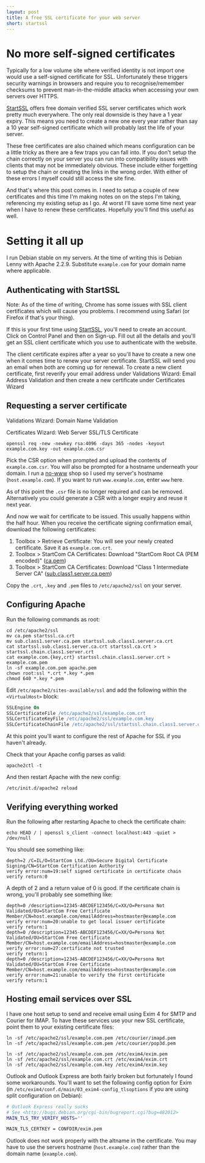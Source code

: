 ```yaml
---
layout: post
title: A free SSL certificate for your web server
short: startssl
---
```


# No more self-signed certificates

Typically for a low volume site where verified identity is not import one would use a self-signed certificate for SSL. Unfortunately these triggers security warnings in browsers and require you to recognise/remember checksums to prevent man-in-the-middle attacks when accessing your own servers over HTTPS.

[StartSSL][startssl] offers free domain verified SSL server certificates which work pretty much everywhere. The only real downside is they have a 1 year expiry. This means you need to create a new one every year rather than say a 10 year self-signed certificate which will probably last the life of your server.

These free certificates are also chained which means configuration can be a little tricky as there are a few traps you can fall into. If you don't setup the chain correctly on your server you can run into compatibility issues with clients that may not be immediately obvious. These include either forgetting to setup the chain or creating the links in the wrong order. With either of these errors I myself could still access the site fine.

And that's where this post comes in. I need to setup a couple of new certificates and this time I'm making notes on on the steps I'm taking, referencing my existing setup as I go. At worst I'll save some time next year when I have to renew these certificates. Hopefully you'll find this useful as well.

[startssl]: https://startssl.com/

# Setting it all up

I run Debian stable on my servers. At the time of writing this is Debian Lenny with Apache 2.2.9. Substitute `example.com` for your domain name where applicable.

## Authenticating with StartSSL

Note: As of the time of writing, Chrome has some issues with SSL client certificates which will cause you problems. I recommend using Safari (or Firefox if that's your thing).

If this is your first time using [StartSSL][startssl], you'll need to create an account. Click on Control Panel and then on Sign-up. Fill out all the details and you'll get an SSL client certificate which you use to authenticate with the website.

The client certificate expires after a year so you'll have to create a new one when it comes time to renew your server certificate. StartSSL will send you an email when both are coming up for renewal. To create a new client certificate, first reverify your email address under Validations Wizard: Email Address Validation and then create a new certificate under Certificates Wizard

## Requesting a server certificate

Validations Wizard: Domain Name Validation

Certificates Wizard: Web Server SSL/TLS Certificate

    openssl req -new -newkey rsa:4096 -days 365 -nodes -keyout example.com.key -out example.com.csr

Pick the CSR option when prompted and upload the contents of `example.com.csr`. You will also be prompted for a hostname underneath your domain. I run a [no-www](http://no-www.org/) shop so I used my server's hostname (`host.example.com`). If you want to run `www.example.com`, enter `www` here.

As of this point the `.csr` file is no longer required and can be removed. Alternatively you could generate a CSR with a longer expiry and reuse it next year.

And now we wait for certificate to be issued. This usually happens within the half hour. When you receive the certificate signing confirmation email, download the following certificates:

1. Toolbox > Retrieve Certificate: You will see your newly created certificate. Save it as `example.com.crt`.
2. Toolbox > StartCom CA Certificates: Download "StartCom Root CA (PEM encoded)" ([ca.pem](https://www.startssl.com/certs/ca.pem))
3. Toolbox > StartCom CA Certificates: Download "Class 1 Intermediate Server CA" ([sub.class1.server.ca.pem](https://www.startssl.com/certs/sub.class1.server.ca.pem))

Copy the `.crt`, `.key` and `.pem` files to `/etc/apache2/ssl` on your server.

## Configuring Apache

Run the following commands as root:

```
cd /etc/apache2/ssl
mv ca.pem startssl.ca.crt
mv sub.class1.server.ca.pem startssl.sub.class1.server.ca.crt
cat startssl.sub.class1.server.ca.crt startssl.ca.crt > startssl.chain.class1.server.crt
cat example.com.{key,crt} startssl.chain.class1.server.crt > example.com.pem
ln -sf example.com.pem apache.pem
chown root:ssl *.crt *.key *.pem
chmod 640 *.key *.pem
```

Edit `/etc/apache2/sites-available/ssl` and add the following within the `<VirtualHost>` block:

``` apache
SSLEngine On
SSLCertificateFile /etc/apache2/ssl/example.com.crt
SSLCertificateKeyFile /etc/apache2/ssl/example.com.key
SSLCertificateChainFile /etc/apache2/ssl/startssl.chain.class1.server.crt
```

At this point you'll want to configure the rest of Apache for SSL if you haven't already.

Check that your Apache config parses as valid:

    apache2ctl -t

And then restart Apache with the new config:

    /etc/init.d/apache2 reload

## Verifying everything worked

Run the following after restarting Apache to check the certificate chain:

    echo HEAD / | openssl s_client -connect localhost:443 -quiet > /dev/null

You should see something like:

```
depth=2 /C=IL/O=StartCom Ltd./OU=Secure Digital Certificate Signing/CN=StartCom Certification Authority
verify error:num=19:self signed certificate in certificate chain
verify return:0
```

A depth of 2 and a return value of 0 is good. If the certificate chain is wrong, you'll probably see something like:

```
depth=0 /description=12345-ABCDEF123456/C=XX/O=Persona Not Validated/OU=StartCom Free Certificate Member/CN=host.example.com/emailAddress=hostmaster@example.com
verify error:num=20:unable to get local issuer certificate
verify return:1
depth=0 /description=12345-ABCDEF123456/C=XX/O=Persona Not Validated/OU=StartCom Free Certificate Member/CN=host.example.com/emailAddress=hostmaster@example.com
verify error:num=27:certificate not trusted
verify return:1
depth=0 /description=12345-ABCDEF123456/C=XX/O=Persona Not Validated/OU=StartCom Free Certificate Member/CN=host.example.com/emailAddress=hostmaster@example.com
verify error:num=21:unable to verify the first certificate
verify return:1
```

## Hosting email services over SSL

I have one host setup to send and receive email using Exim 4 for SMTP and Courier for IMAP. To have these services use your new SSL certificate, point them to your existing certificate files:

```
ln -sf /etc/apache2/ssl/example.com.pem /etc/courier/imapd.pem
ln -sf /etc/apache2/ssl/example.com.pem /etc/courier/pop3d.pem

ln -sf /etc/apache2/ssl/example.com.pem /etc/exim4/exim.pem
ln -sf /etc/apache2/ssl/example.com.crt /etc/exim4/exim.crt
ln -sf /etc/apache2/ssl/example.com.key /etc/exim4/exim.key
```

Outlook and Outlook Express are both fairly broken but fortunately I found some workarounds. You'll want to set the following config option for Exim (in `/etc/exim4/conf.d/main/03_exim4-config_tlsoptions` if you are using split configuration on Debian):

``` bash
# Outlook Express really sucks
# See <http://bugs.debian.org/cgi-bin/bugreport.cgi?bug=482012>
MAIN_TLS_TRY_VERIFY_HOSTS=''

MAIN_TLS_CERTKEY = CONFDIR/exim.pem
```

Outlook does not work properly with the altname in the certificate. You may have to use the servers hostname (`host.example.com`) rather than the domain name (`example.com`).
